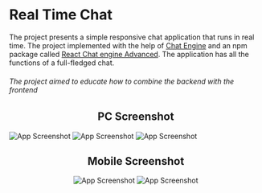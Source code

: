 
# Real Time Chat

The project presents a simple responsive chat application that runs in real time. 
The project implemented with the help of [Chat Engine](https://chatengine.io/) and an npm package called [React Chat engine Advanced](https://www.npmjs.com/package/react-chat-engine-advanced).
The application has all the functions of a full-fledged chat.  
###### The project aimed to educate how to combine the backend with the frontend

<div align="center">

## PC Screenshot


</div>

![App Screenshot](https://i.ibb.co/BgHJYdS/1.png)
![App Screenshot](https://i.ibb.co/PtHGpj3/2.png)
![App Screenshot](https://i.ibb.co/cJyTMLw/3.png)

<div align="center">

## Mobile Screenshot

![App Screenshot](https://i.ibb.co/FgtHTkm/mobile.png)
![App Screenshot](https://i.ibb.co/wp7HDPV/mobile-1.png)

</div>